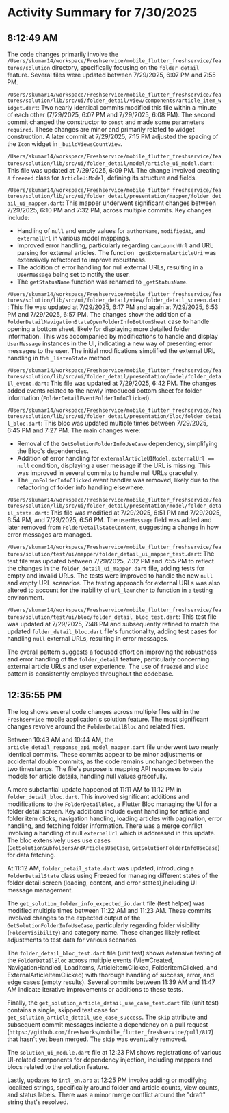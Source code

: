 # Activity Summary for 7/30/2025

## 8:12:49 AM
The code changes primarily involve the `/Users/skumar14/workspace/Freshservice/mobile_flutter_freshservice/features/solution` directory, specifically focusing on the `folder_detail` feature.  Several files were updated between 7/29/2025, 6:07 PM and 7:55 PM.

`/Users/skumar14/workspace/Freshservice/mobile_flutter_freshservice/features/solution/lib/src/ui/folder_detail/view/components/article_item_widget.dart`: Two nearly identical commits modified this file within a minute of each other (7/29/2025, 6:07 PM and 7/29/2025, 6:08 PM). The second commit changed the constructor to `const` and made some parameters `required`.  These changes are minor and primarily related to widget construction. A later commit at 7/29/2025, 7:15 PM adjusted the spacing of the `Icon` widget in `_buildViewsCountView`.

`/Users/skumar14/workspace/Freshservice/mobile_flutter_freshservice/features/solution/lib/src/ui/folder_detail/model/article_ui_model.dart`: This file was updated at 7/29/2025, 6:09 PM. The change involved creating a `freezed` class for `ArticleUiModel`, defining its structure and fields.

`/Users/skumar14/workspace/Freshservice/mobile_flutter_freshservice/features/solution/lib/src/ui/folder_detail/presentation/mapper/folder_detail_ui_mapper.dart`: This mapper underwent significant changes between 7/29/2025, 6:10 PM and 7:32 PM, across multiple commits. Key changes include:

*   Handling of `null` and empty values for `authorName`, `modifiedAt`, and `externalUrl` in various model mappings.
*   Improved error handling, particularly regarding `canLaunchUrl` and URL parsing for external articles.  The function `_getExternalArticleUri`  was extensively refactored to improve robustness.
*   The addition of error handling for null external URLs, resulting in a `UserMessage` being set to notify the user.
*   The `getStatusName` function was renamed to `_getStatusName`.

`/Users/skumar14/workspace/Freshservice/mobile_flutter_freshservice/features/solution/lib/src/ui/folder_detail/view/folder_detail_screen.dart`:  This file was updated at 7/29/2025, 6:17 PM and again at 7/29/2025, 6:53 PM and 7/29/2025, 6:57 PM. The changes show the addition of a `FolderDetailNavigationStateOpenFolderInfoBottomSheet` case to handle opening a bottom sheet, likely for displaying more detailed folder information.  This was accompanied by modifications to handle and display `UserMessage` instances in the UI, indicating a new way of presenting error messages to the user. The initial modifications simplified the external URL handling in the `_listenState` method.

`/Users/skumar14/workspace/Freshservice/mobile_flutter_freshservice/features/solution/lib/src/ui/folder_detail/presentation/model/folder_detail_event.dart`:  This file was updated at 7/29/2025, 6:42 PM.  The changes added events related to the newly introduced bottom sheet for folder information (`FolderDetailEventFolderInfoClicked`).

`/Users/skumar14/workspace/Freshservice/mobile_flutter_freshservice/features/solution/lib/src/ui/folder_detail/presentation/bloc/folder_detail_bloc.dart`: This bloc was updated multiple times between 7/29/2025, 6:45 PM and 7:27 PM.  The main changes were:

*   Removal of the `GetSolutionFolderInfoUseCase` dependency, simplifying the Bloc's dependencies.
*   Addition of error handling for `externalArticleUIModel.externalUrl == null` condition, displaying a user message if the URL is missing. This was improved in several commits to handle null URLs gracefully.
*   The `_onFolderInfoClicked` event handler was removed, likely due to the refactoring of folder info handling elsewhere.

`/Users/skumar14/workspace/Freshservice/mobile_flutter_freshservice/features/solution/lib/src/ui/folder_detail/presentation/model/folder_detail_state.dart`: This file was modified at 7/29/2025, 6:51 PM and 7/29/2025, 6:54 PM, and 7/29/2025, 6:56 PM. The `userMessage` field was added and later removed from `FolderDetailStateContent`, suggesting a change in how error messages are managed.

`/Users/skumar14/workspace/Freshservice/mobile_flutter_freshservice/features/solution/test/ui/mapper/folder_detail_ui_mapper_test.dart`:  The test file was updated between 7/29/2025, 7:32 PM and 7:55 PM to reflect the changes in the `folder_detail_ui_mapper.dart` file, adding tests for empty and invalid URLs. The tests were improved to handle the new `null` and empty URL scenarios.  The testing approach for external URLs was also altered to account for the inability of `url_launcher` to function in a testing environment.

`/Users/skumar14/workspace/Freshservice/mobile_flutter_freshservice/features/solution/test/ui/bloc/folder_detail_bloc_test.dart`:  This test file was updated at 7/29/2025, 7:48 PM and subsequently refined to match the updated `folder_detail_bloc.dart` file's functionality, adding test cases for handling `null` external URLs, resulting in error messages.


The overall pattern suggests a focused effort on improving the robustness and error handling of the `folder_detail` feature, particularly concerning external article URLs and user experience.  The use of `freezed` and `Bloc` pattern is consistently employed throughout the codebase.


## 12:35:55 PM
The log shows several code changes across multiple files within the `Freshservice` mobile application's solution feature.  The most significant changes revolve around the `FolderDetailBloc` and related files.

Between 10:43 AM and 10:44 AM, the `article_detail_response_api_model_mapper.dart` file underwent two nearly identical commits. These commits appear to be minor adjustments or accidental double commits, as the code remains unchanged between the two timestamps.  The file's purpose is mapping API responses to data models for article details, handling null values gracefully.

A more substantial update happened at 11:11 AM to 11:12 PM in `folder_detail_bloc.dart`. This involved significant additions and modifications to the `FolderDetailBloc`, a Flutter Bloc managing the UI for a folder detail screen.  Key additions include event handling for article and folder item clicks, navigation handling, loading articles with pagination, error handling, and fetching folder information. There was a merge conflict involving a  handling of null `externalUrl`  which is addressed in this update. The bloc extensively uses use cases (`GetSolutionSubfoldersAndArticlesUseCase`, `GetSolutionFolderInfoUseCase`) for data fetching.

At 11:12 AM, `folder_detail_state.dart` was updated, introducing a `FolderDetailState` class using Freezed for managing different states of the folder detail screen (loading, content, and error states),including UI message management.

The `get_solution_folder_info_expected_io.dart` file (test helper) was modified multiple times between 11:22 AM and 11:23 AM. These commits involved changes to the expected output of the `GetSolutionFolderInfoUseCase`, particularly regarding folder visibility (`FolderVisibility`) and category name.  These changes likely reflect adjustments to test data for various scenarios.

The `folder_detail_bloc_test.dart` file (unit test) shows extensive testing of the `FolderDetailBloc` across multiple events (ViewCreated, NavigationHandled, LoadItems, ArticleItemClicked, FolderItemClicked, and ExternalArticleItemClicked) with thorough handling of success, error, and edge cases (empty results).  Several commits between 11:39 AM and 11:47 AM indicate iterative improvements or additions to these tests.


Finally, the `get_solution_article_detail_use_case_test.dart` file (unit test) contains a single, skipped test case for `get_solution_article_detail_use_case_success`.  The `skip` attribute and subsequent commit messages indicate a dependency on a pull request (`https://github.com/freshworks/mobile_flutter_freshservice/pull/817`) that hasn't yet been merged. The `skip` was eventually removed.

The `solution_ui_module.dart` file at 12:23 PM shows registrations of various UI-related components for dependency injection, including mappers and blocs related to the solution feature.

Lastly, updates to `intl_en.arb` at 12:25 PM involve adding or modifying localized strings, specifically around folder and article counts, view counts, and status labels.  There was a minor merge conflict around the "draft" string that's resolved.
